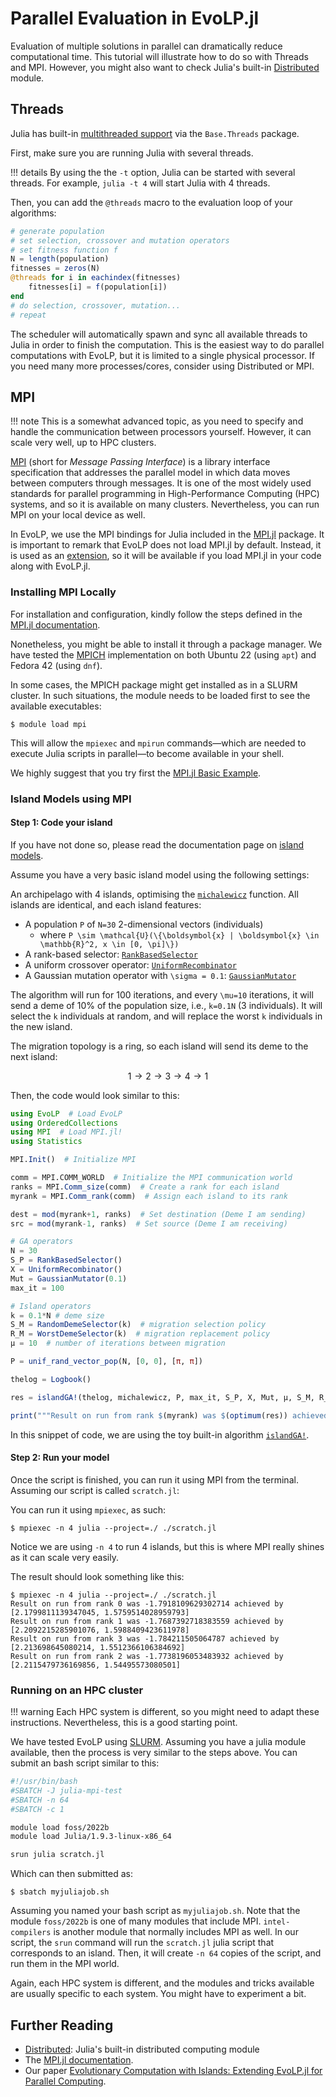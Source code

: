 # Parallel Evaluation in EvoLP.jl

Evaluation of multiple solutions in parallel can dramatically reduce computational time.
This tutorial will illustrate how to do so with Threads and MPI.
However, you might also want to check Julia's built-in [Distributed](https://docs.julialang.org/en/v1/manual/distributed-computing/) module.

## Threads

Julia has built-in [multithreaded support](https://docs.julialang.org/en/v1/manual/multi-threading/) via the `Base.Threads` package.

First, make sure you are running Julia with several threads.

!!! details
    By using the the `-t` option, Julia can be started with several threads.
    For example, `julia -t 4` will start Julia with 4 threads.

Then, you can add the `@threads` macro to the evaluation loop of your algorithms:

```julia
# generate population
# set selection, crossover and mutation operators
# set fitness function f
N = length(population)
fitnesses = zeros(N)
@threads for i in eachindex(fitnesses)
    fitnesses[i] = f(population[i])
end
# do selection, crossover, mutation...
# repeat
```

The scheduler will automatically spawn and sync all available threads to Julia in order to finish the computation.
This is the easiest way to do parallel computations with EvoLP, but it is limited to a single physical processor.
If you need many more processes/cores, consider using Distributed or MPI.

## MPI

!!! note
    This is a somewhat advanced topic, as you need to specify and handle the communication between processors yourself.
    However, it can scale very well, up to HPC clusters.

[MPI](https://www.mpi-forum.org/) (short for _Message Passing Interface_) is a library interface specification that addresses the parallel model in which data moves between computers through messages.
It is one of the most widely used standards for parallel programming in High-Performance Computing (HPC) systems, and so it is available on many clusters.
Nevertheless, you can run MPI on your local device as well.

In EvoLP, we use the MPI bindings for Julia included in the [MPI.jl](https://juliaparallel.org/MPI.jl/stable/) package.
It is important to remark that EvoLP does not load MPI.jl by default. Instead, it is used as an [extension](https://pkgdocs.julialang.org/v1/creating-packages/#Conditional-loading-of-code-in-packages-(Extensions)), so it will be available if you load MPI.jl in your code along with EvoLP.jl.

### Installing MPI Locally

For installation and configuration, kindly follow the steps defined in the [MPI.jl documentation](https://juliaparallel.org/MPI.jl/stable/configuration/).

Nonetheless, you might be able to install it through a package manager.
We have tested the [MPICH](https://www.mpich.org/) implementation on both Ubuntu 22 (using `apt`) and Fedora 42 (using `dnf`).

In some cases, the MPICH package might get installed as in a SLURM cluster.
In such situations, the module needs to be loaded first to see the available executables:

```sh-session
$ module load mpi
```

This will allow the `mpiexec` and `mpirun` commands&mdash;which are needed to execute Julia scripts in parallel&mdash;to become available in your shell.

We highly suggest that you try first the [MPI.jl Basic Example](https://juliaparallel.org/MPI.jl/stable/usage/).

### Island Models using MPI

#### Step 1: Code your island

If you have not done so, please read the documentation page on [island models](../man/islands.md).

Assume you have a very basic island model using the following settings:

An archipelago with 4 islands, optimising the [`michalewicz`](@ref) function.
All islands are identical, and each island features:

- A population ``P`` of ``N=30`` 2-dimensional vectors (individuals)
  - where ``P \sim \mathcal{U}(\{\boldsymbol{x} | \boldsymbol{x} \in \mathbb{R}^2, x \in [0, \pi]\})``
- A rank-based selector: [`RankBasedSelector`](@ref)
- A uniform crossover operator: [`UniformRecombinator`](@ref)
- A Gaussian mutation operator with ``\sigma = 0.1``: [`GaussianMutator`](@ref)

The algorithm will run for 100 iterations, and every ``\mu=10`` iterations, it will send a deme of 10% of the population size, i.e., ``k=0.1N`` (3 individuals).
It will select the ``k`` individuals at random, and will replace the worst ``k`` individuals in the new island.

The migration topology is a ring, so each island will send its deme to the next island:

```math
1 \to 2 \to 3 \to 4 \to 1
```

Then, the code would look similar to this:

```julia
using EvoLP  # Load EvoLP
using OrderedCollections
using MPI  # Load MPI.jl!
using Statistics

MPI.Init()  # Initialize MPI

comm = MPI.COMM_WORLD  # Initialize the MPI communication world
ranks = MPI.Comm_size(comm)  # Create a rank for each island
myrank = MPI.Comm_rank(comm)  # Assign each island to its rank

dest = mod(myrank+1, ranks)  # Set destination (Deme I am sending)
src = mod(myrank-1, ranks)  # Set source (Deme I am receiving)

# GA operators
N = 30
S_P = RankBasedSelector()
X = UniformRecombinator()
Mut = GaussianMutator(0.1)
max_it = 100

# Island operators
k = 0.1*N # deme size
S_M = RandomDemeSelector(k)  # migration selection policy
R_M = WorstDemeSelector(k)  # migration replacement policy
μ = 10  # number of iterations between migration

P = unif_rand_vector_pop(N, [0, 0], [π, π])

thelog = Logbook()

res = islandGA!(thelog, michalewicz, P, max_it, S_P, X, Mut, μ, S_M, R_M, dest, src, comm)

print("""Result on run from rank $(myrank) was $(optimum(res)) achieved by $(optimizer(res))\n""")
```

In this snippet of code, we are using the toy built-in algorithm [`islandGA!`](@ref).

#### Step 2: Run your model

Once the script is finished, you can run it using MPI from the terminal.
Assuming our script is called `scratch.jl`:

You can run it using `mpiexec`, as such:

```sh-session
$ mpiexec -n 4 julia --project=./ ./scratch.jl
```

Notice we are using `-n 4` to run 4 islands, but this is where MPI really shines as it can scale very easily.

The result should look something like this:

```sh-session
$ mpiexec -n 4 julia --project=./ ./scratch.jl
Result on run from rank 0 was -1.7918109629302714 achieved by [2.1799811139347045, 1.5759514028959793]
Result on run from rank 1 was -1.7687392718383559 achieved by [2.2092215285901076, 1.5988409423611978]
Result on run from rank 3 was -1.784211505064787 achieved by [2.213698645080214, 1.5512366106384692]
Result on run from rank 2 was -1.7738196053483932 achieved by [2.2115479736169856, 1.54495573080501]
```

### Running on an HPC cluster

!!! warning
    Each HPC system is different, so you might need to adapt these instructions.
    Nevertheless, this is a good starting point.

We have tested EvoLP using [SLURM](https://slurm.schedmd.com/documentation.html).
Assuming you have a julia module available, then the process is very similar to the steps above.
You can submit an bash script similar to this:

```bash
#!/usr/bin/bash
#SBATCH -J julia-mpi-test
#SBATCH -n 64
#SBATCH -c 1

module load foss/2022b
module load Julia/1.9.3-linux-x86_64

srun julia scratch.jl
```

Which can then submitted as:

```sh-session
$ sbatch myjuliajob.sh
```

Assuming you named your bash script as `myjuliajob.sh`. Note that the module `foss/2022b` is one of many modules that include MPI. `intel-compilers` is another module that normally includes MPI as well.
In our script, the `srun` command will run the `scratch.jl` julia script that corresponds to an island.
Then, it will create `-n 64` copies of the script, and run them in  the MPI world.

Again, each HPC system is different, and the modules and tricks available are usually specific to each system. You might have to experiment a bit.

## Further Reading

- [Distributed](https://docs.julialang.org/en/v1/manual/distributed-computing/): Julia's built-in distributed computing module
- The [MPI.jl documentation](https://juliaparallel.org/MPI.jl/stable/).
- Our paper [Evolutionary Computation with Islands: Extending EvoLP.jl for Parallel Computing](https://www.ntnu.no/ojs/index.php/nikt/article/view/5667).

